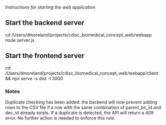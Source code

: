 *Instructions for starting the web application*


## Start the backend server ##
cd /Users/dmoreland/projects/cdisc_biomedical_concept_web/webapp
node server.js

## Start the frontend server ##
cd /Users/dmoreland/projects/cdisc_biomedical_concept_web/webapp/client && npx serve -s dist -l 3000


### Notes ###
Duplicate checking has been added: the backend will now prevent adding rows to the CSV file if a row with the same combination of parent_bc_id and dec_id already exists. If a duplicate is detected, the API will return a 409 error. No further action is needed to enforce this rule.